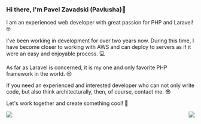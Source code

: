 ### Hi there, I'm Pavel Zavadski (Pavlusha)👋

I am an experienced web developer with great passion for PHP and Laravel! 🤓

I've been working in development for over two years now. During this time, I have become closer to working with AWS and can deploy to servers as if it were an easy and enjoyable process. 💻

As far as Laravel is concerned, it is my one and only favorite PHP framework in the world. 😍

If you need an experienced and interested developer who can not only write code, but also think architecturally, then, of course, contact me. 😎

Let's work together and create something cool! 💪

<picture>
  <source media="(prefers-color-scheme: dark)" srcset="https://github-readme-stats.vercel.app/api?username=Pavlusha311245&show_icons=true&hide_border=true&layout=compactdark&hide_rank=true&include_all_commits=true&theme=chartreuse-dark&bg_color=00000000">
  <img align="left" src="https://github-readme-stats.vercel.app/api?username=Pavlusha311245&show_icons=true&hide_border=true&layout=compact&hide_rank=true&include_all_commits=true&theme=default&bg_color=00000000">
</picture>

<picture>
  <source media="(prefers-color-scheme: dark)" srcset="https://github-readme-stats.vercel.app/api/top-langs/?username=Pavlusha311245&layout=compact&hide_border=true&langs_count=8&theme=chartreuse-dark&bg_color=00000000">
  <img align="right" src="https://github-readme-stats.vercel.app/api/top-langs/?username=Pavlusha311245&layout=compact&hide_border=true&langs_count=8&theme=default&bg_color=00000000">
</picture>

<br clear="both"/>
